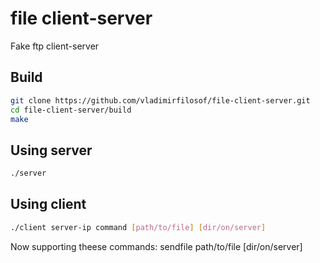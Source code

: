 # file client-server
Fake ftp client-server

## Build
```bash
git clone https://github.com/vladimirfilosof/file-client-server.git
cd file-client-server/build
make
```

## Using server
```bash
./server
```

## Using client
```bash
./client server-ip command [path/to/file] [dir/on/server]
```

Now supporting theese commands:
sendfile path/to/file [dir/on/server]

